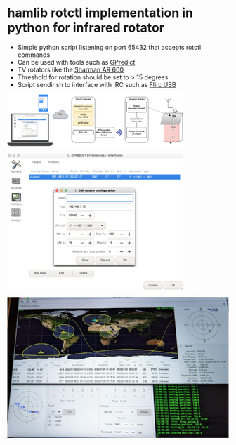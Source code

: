 # hamlib rotctl implementation in python for infrared rotator

* Simple python script listening on port 65432 that accepts rotctl commands
* Can be used with tools such as [GPredict](http://gpredict.oz9aec.net/) 
* TV rotators like the [Sharman AR 600](https://moonrakeronline.com/sharman-ar-600-vhf-uhf-antenna-rotator) 
* Threshold for rotation should be set to > 15 degrees
* Script sendir.sh to interface with IRC such as [Flirc USB](https://flirc.com/more/flirc-usb)


<img src="./images/BlockDiagram.png" width=400>
<P>
<img src="./images/RotatorConfig.png" width=400>
<p> 
<img src="./images/Rotator.jpg" width=800>